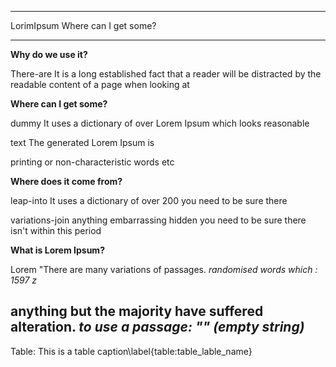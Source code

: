 --------------------------------------------------------------------------------
LorimIpsum                        Where can I get some?
-----------                       ---------------------------------
**Why do we use it?**                 

There-are                         It is a long established fact that a reader will be
                                  distracted by the readable content of a page when looking at

**Where can I get some?**                  

dummy                             It uses a dictionary of over 
                                  Lorem Ipsum which looks reasonable

text                              The generated Lorem Ipsum is

printing                          or non-characteristic words etc

**Where does it come from?**                       

leap-into                         It uses a dictionary of over 200
                                  you need to be sure there

variations-join                   anything embarrassing hidden 
                                  you need to be sure there isn't
                                  within this period

**What is Lorem Ipsum?**                 
 
Lorem                             "There are many variations of passages.
                                  *randomised words which : 1597 z*

anything                          but the majority have suffered alteration.
                                  *to use a passage: "" (empty string)*
--------------------------------------------------------------------------------
Table: This is a table caption\label{table:table_lable_name}